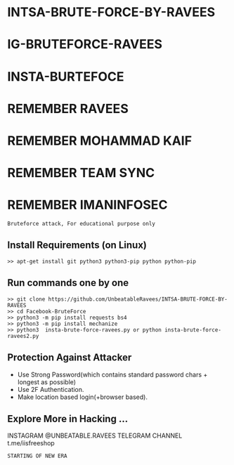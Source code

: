 # INTSA-BRUTE-FORCE-BY-RAVEES
# IG-BRUTEFORCE-RAVEES
# INSTA-BURTEFOCE
# REMEMBER RAVEES 
# REMEMBER MOHAMMAD KAIF 
# REMEMBER TEAM SYNC 
# REMEMBER IMANINFOSEC
```
Bruteforce attack, For educational purpose only
```

## Install Requirements (on Linux)
```
>> apt-get install git python3 python3-pip python python-pip
```

## Run commands one by one
```
>> git clone https://github.com/UnbeatableRavees/INTSA-BRUTE-FORCE-BY-RAVEES
>> cd Facebook-BruteForce
>> python3 -m pip install requests bs4
>> python3 -m pip install mechanize
>> python3  insta-brute-force-ravees.py or python insta-brute-force-ravees2.py
```



## Protection Against Attacker
* Use Strong Password(which contains standard password chars + longest as possible)
* Use 2F Authentication.
* Make location based login(+browser based).

## Explore More in Hacking ...
INSTAGRAM @UNBEATABLE.RAVEES
TELEGRAM CHANNEL t.me/iisfreeshop 

~~~
STARTING OF NEW ERA
~~~
